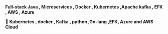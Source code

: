 ### 


**Full-stack Java , Microservices , Docker , Kubernetes ,Apache kafka , EFK , AWS , Azure**

🔭 **Kubernetes , docker , Kafka , python ,Go-lang ,EFK, Azure and AWS Cloud**




